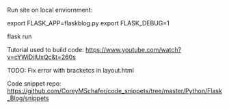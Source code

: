 Run site on local enviornment:

export FLASK_APP=flaskblog.py
export FLASK_DEBUG=1

flask run

Tutorial used to build code:
https://www.youtube.com/watch?v=cYWiDiIUxQc&t=260s

TODO: Fix error with bracketcs in layout.html

Code snippet repo:
https://github.com/CoreyMSchafer/code_snippets/tree/master/Python/Flask_Blog/snippets
